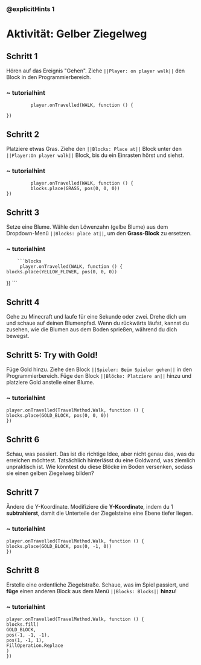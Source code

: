 ### @explicitHints 1

# Aktivität: Gelber Ziegelweg

## Schritt 1 
Hören auf das Ereignis "Gehen". Ziehe ``||Player: on player walk||`` den Block in den Programmierbereich.

### ~ tutorialhint
``` blocks
         player.onTravelled(WALK, function () {
	
})
```

## Schritt 2 
Platziere etwas Gras. Ziehe den ``||Blocks: Place at||`` Block unter den ``||Player:On player walk||`` Block, bis du ein Einrasten hörst und siehst.

### ~ tutorialhint      
``` blocks
         player.onTravelled(WALK, function () {
   		 blocks.place(GRASS, pos(0, 0, 0))
})
```

## Schritt 3
Setze eine Blume. Wähle den Löwenzahn (gelbe Blume) aus dem Dropdown-Menü ``||Blocks: place at||``, um den **Grass-Block** zu ersetzen. 

### ~ tutorialhint
        ```blocks
         player.onTravelled(WALK, function () {
    blocks.place(YELLOW_FLOWER, pos(0, 0, 0))
})
        ```

## Schritt 4 
Gehe zu Minecraft und laufe für eine Sekunde oder zwei. Drehe dich um und schaue auf deinen Blumenpfad. Wenn du rückwärts läufst, kannst du zusehen, wie die Blumen aus dem Boden sprießen, während du dich bewegst.


## Schritt 5: Try with Gold!

Füge Gold hinzu. Ziehe den Block ``||Spieler: Beim Spieler gehen||`` in den Programmierbereich. Füge den Block ``||Blöcke: Platziere an||`` hinzu und platziere Gold anstelle einer Blume.

### ~ tutorialhint
``` blocks
player.onTravelled(TravelMethod.Walk, function () {
blocks.place(GOLD_BLOCK, pos(0, 0, 0))
})
```

## Schritt 6
Schau, was passiert. Das ist die richtige Idee, aber nicht genau das, was du erreichen möchtest. Tatsächlich hinterlässt du eine Goldwand, was ziemlich unpraktisch ist. Wie könntest du diese Blöcke im Boden versenken, sodass sie einen gelben Ziegelweg bilden?

## Schritt 7  
Ändere die Y-Koordinate. Modifiziere die **Y-Koordinate**, indem du 1 **subtrahierst**, damit die Unterteile der Ziegelsteine eine Ebene tiefer liegen.

### ~ tutorialhint
``` blocks
player.onTravelled(TravelMethod.Walk, function () {
blocks.place(GOLD_BLOCK, pos(0, -1, 0))
})
```

## Schritt 8 
Erstelle eine ordentliche Ziegelstraße. Schaue, was im Spiel passiert, und **füge** einen anderen Block aus dem Menü ``||Blocks: Blocks||`` **hinzu**!

### ~ tutorialhint
``` blocks
player.onTravelled(TravelMethod.Walk, function () {
blocks.fill(
GOLD_BLOCK,
pos(-1, -1, -1),
pos(1, -1, 1),
FillOperation.Replace
)
})
```

